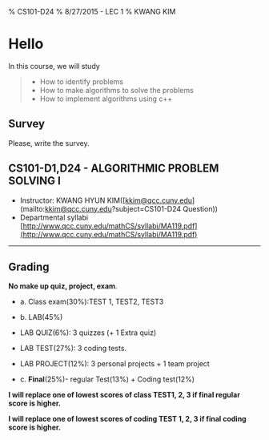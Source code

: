 % CS101-D24
% 8/27/2015 - LEC 1
% KWANG KIM

# Hello
<style type="text/css">
p { text-align: left; }
</style>

In this course, we will study

> - How to identify problems
> - How to make algorithms to solve the problems
> - How to implement algorithms using c++


## Survey

Please, write the survey.


## CS101-D1,D24 - ALGORITHMIC PROBLEM SOLVING I



- Instructor: KWANG HYUN KIM([kkim@qcc.cuny.edu](mailto:kkim@qcc.cuny.edu?subject=CS101-D24 Question))
- Departmental syllabi
[http://www.qcc.cuny.edu/mathCS/syllabi/MA119.pdf](http://www.qcc.cuny.edu/mathCS/syllabi/MA119.pdf)

------------

## Grading

**No make up quiz, project, exam**.

- a. Class exam(30%):TEST 1, TEST2, TEST3

- b. LAB(45%)
 - LAB QUIZ(6%): 3 quizzes (+ 1 Extra quiz)
 - LAB TEST(27%): 3 coding tests.
 - LAB PROJECT(12%): 3 personal projects + 1 team project

- c. **Final**(25%)- regular Test(13%) + Coding test(12%)
 
**I will replace one of lowest scores of class TEST1, 2, 3 if final regular score is higher.**

**I will replace one of lowest scores of coding TEST 1, 2, 3 if final coding score is higher.**

